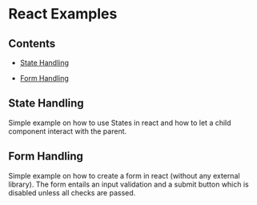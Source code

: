 # React Examples

## Contents

- [State Handling](./state-handling)

- [Form Handling](./form-handling)

## State Handling

Simple example on how to use States in react and how to let a child component interact with the parent.

## Form Handling

Simple example on how to create a form in react (without any external library). The form entails an input validation and a submit button which is disabled unless all checks are passed.
